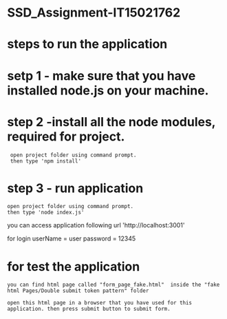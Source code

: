 # SSD_Assignment-IT15021762

# steps to run the application
 
# setp 1 - make sure that you have installed node.js on your machine.
# step 2 -install all the node modules, required for project.
     open project folder using command prompt.
     then type 'npm install'
# step 3 - run application
    open project folder using command prompt.
    then type 'node index.js'

you can access application following url 'http://localhost:3001'

for login userName = user password = 12345

# for test the application

    you can find html page called "form_page_fake.html"  inside the "fake html Pages/Double submit token pattern" folder

    open this html page in a browser that you have used for this application. then press submit button to submit form.

